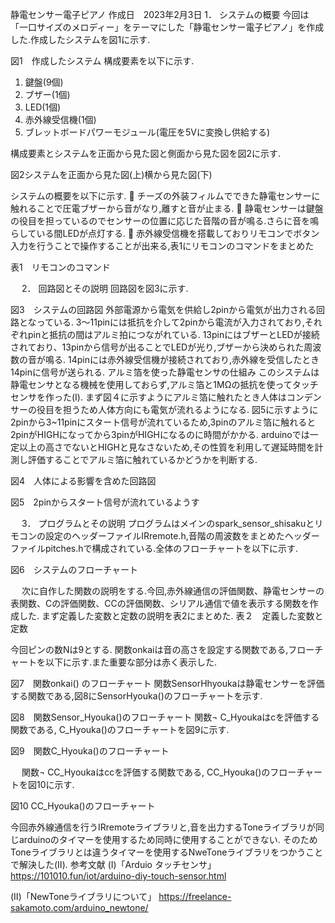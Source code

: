 静電センサー電子ピアノ
作成日　2023年2月3日
1．	システムの概要
今回は「一口サイズのメロディー」をテーマにした「静電センサー電子ピアノ」を作成した.作成したシステムを図1に示す.
 
図1　作成したシステム
構成要素を以下に示す.
1.	鍵盤(9個)
2.	ブザー(1個)
3.	LED(1個)
4.	赤外線受信機(1個)
5.	ブレットボードパワーモジュール(電圧を5Vに変換し供給する)

構成要素とシステムを正面から見た図と側面から見た図を図2に示す.
  
図2システムを正面から見た図(上)横から見た図(下)
 

システムの概要を以下に示す.
	チーズの外装フィルムでできた静電センサーに触れることで圧電ブザーから音がなり,離すと音が止まる.
	静電センサーは鍵盤の役目を担っているのでセンサーの位置に応じた音階の音が鳴る.さらに音を鳴らしている間LEDが点灯する.
	赤外線受信機を搭載しておりリモコンでボタン入力を行うことで操作することが出来る,表1にリモコンのコマンドをまとめた

表1　リモコンのコマンド
 
 
2．	回路図とその説明
回路図を図3に示す.
 
図3　システムの回路図
外部電源から電気を供給し2pinから電気が出力される回路となっている.
3～11pinには抵抗を介して2pinから電流が入力されており,それぞれpinと抵抗の間はアルミ拍につながれている.
13pinにはブザーとLEDが接続されており、13pinから信号が出ることでLEDが光り,ブザーから決められた周波数の音が鳴る.
14pinには赤外線受信機が接続されており,赤外線を受信したとき14pinに信号が送られる.
アルミ箔を使った静電センサの仕組み
このシステムは静電センサとなる機械を使用しておらず,アルミ箔と1MΩの抵抗を使ってタッチセンサを作った(Ⅰ).
まず図４に示すようにアルミ箔に触れたとき人体はコンデンサーの役目を担うため人体方向にも電気が流れるようになる.
図5に示すように2pinから3~11pinにスタート信号が流れているため,3pinのアルミ箔に触れると2pinがHIGHになってから3pinがHIGHになるのに時間がかかる.
arduinoでは一定以上の高さでないとHIGHと見なさないため,その性質を利用して遅延時間を計測し評価することでアルミ箔に触れているかどうかを判断する.

 
図4　人体による影響を含めた回路図

 
図5　2pinからスタート信号が流れているようす

 
3．	プログラムとその説明
プログラムはメインのspark_sensor_shisakuとリモコンの設定のヘッダーファイルIRremote.h,音階の周波数をまとめたヘッダーファイルpitches.hで構成されている.全体のフローチャートを以下に示す.
 
図6　システムのフローチャート

 
次に自作した関数の説明をする.今回,赤外線通信の評価関数、静電センサーの表関数、Cの評価関数、CCの評価関数、シリアル通信で値を表示する関数を作成した.
まず定義した変数と定数の説明を表2にまとめた.
表２　定義した変数と定数
 
今回ピンの数Nは9とする.
関数onkaiは音の高さを設定する関数である,フローチャートを以下に示す.また重要な部分は赤く表示した.
 
図7　関数onkai() のフローチャート
関数SensorHhyoukaは静電センサーを評価する関数である,図8にSensorHyouka()のフローチャートを示す.
 
図8　関数Sensor_Hyouka()のフローチャート
関数¬ C_Hyoukaはcを評価する関数である, C_Hyouka()のフローチャートを図9に示す.

 
図9　関数C_Hyouka()のフローチャート

 
関数¬ CC_Hyoukaはccを評価する関数である, CC_Hyouka()のフローチャートを図10に示す.
 
図10 CC_Hyouka()のフローチャート

今回赤外線通信を行うIRremoteライブラリと,音を出力するToneライブラリが同じarduinoのタイマーを使用するため同時に使用することができない.
そのためToneライブラリとは違うタイマーを使用するNweToneライブラリをつかうことで解決した(Ⅱ).
参考文献
(Ⅰ)「Arduio タッチセンサ」
https://101010.fun/iot/arduino-diy-touch-sensor.html

(Ⅱ)「NewToneライブラリについて」
https://freelance-sakamoto.com/arduino_newtone/
 


